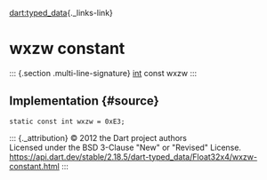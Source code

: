 [dart:typed\_data](../../dart-typed_data/dart-typed_data-library){._links-link}

wxzw constant
=============

::: {.section .multi-line-signature}
[int](../../dart-core/int-class) const wxzw
:::

Implementation {#source}
--------------

``` {.language-dart data-language="dart"}
static const int wxzw = 0xE3;
```

::: {._attribution}
© 2012 the Dart project authors\
Licensed under the BSD 3-Clause \"New\" or \"Revised\" License.\
<https://api.dart.dev/stable/2.18.5/dart-typed_data/Float32x4/wxzw-constant.html>
:::
